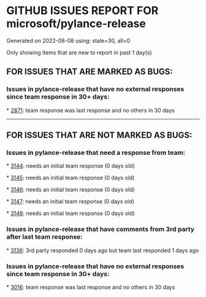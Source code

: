 
# GITHUB ISSUES REPORT FOR microsoft/pylance-release


Generated on 2022-08-08 using: stale=30, all=0


Only showing items that are new to report in past 1 day(s)


## FOR ISSUES THAT ARE MARKED AS BUGS:


### Issues in pylance-release that have no external responses since team response in 30+ days:


\* [2871](https://github.com/microsoft/pylance-release/issues/2871 "Object of type &quot;None&quot; cannot be called"): team response was last response and no others in 30 days

---

## FOR ISSUES THAT ARE NOT MARKED AS BUGS:


### Issues in pylance-release that need a response from team:


\* [3144](https://github.com/microsoft/pylance-release/issues/3144 "Unexpected, unnecessary removal of in-use though unreferenced imports in .py files nothing to do with jupyter and/or pylance"): needs an initial team response (0 days old)

\* [3145](https://github.com/microsoft/pylance-release/issues/3145 "missingimport"): needs an initial team response (0 days old)

\* [3146](https://github.com/microsoft/pylance-release/issues/3146 "repory"): needs an initial team response (0 days old)

\* [3147](https://github.com/microsoft/pylance-release/issues/3147 "reporyt"): needs an initial team response (0 days old)

\* [3148](https://github.com/microsoft/pylance-release/issues/3148 "reportmissingimports"): needs an initial team response (0 days old)

### Issues in pylance-release that have comments from 3rd party after last team response:


\* [3136](https://github.com/microsoft/pylance-release/issues/3136 "Pylance 2022.08.10 crashes with Jupytext"): 3rd party responded 0 days ago but team last responded 1 days ago

### Issues in pylance-release that have no external responses since team response in 30+ days:


\* [3016](https://github.com/microsoft/pylance-release/issues/3016 "Documentation/full Docstring for basic numpy/pandas absent in VSC Jupyter notebook. "): team response was last response and no others in 30 days
